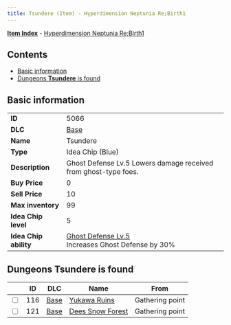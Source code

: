 ```yaml
---
title: Tsundere (Item) - Hyperdimension Neptunia Re;Birth1
---
```


[**Item Index**](/neptunia/rb1/item/index.html) - [Hyperdimension Neptunia Re;Birth1](/neptunia/rb1)

## Contents

- [Basic information](#basic-information)
- [Dungeons **Tsundere** is found](#dungeons-tsundere-is-found)

## Basic information

|   |   |
| -- | -- |
| **ID** | 5066 |
| **DLC** | [Base](/neptunia/rb1/dlc/1-base.html) |
| **Name** | Tsundere |
| **Type** | Idea Chip (Blue) |
| **Description** | Ghost Defense Lv.5 Lowers damage received from ghost-type foes. |
| **Buy Price** | 0 |
| **Sell Price** | 10 |
| **Max inventory** | 99 |
| **Idea Chip level** | 5 |
| **Idea Chip ability** | [Ghost Defense Lv.5](/neptunia/rb1/avatar/1-9565-ghost-defense-lv-5.html)<br />Increases Ghost Defense by 30% |


## Dungeons **Tsundere** is found

|    | ID | DLC | Name | From |
| -- | -- | --- | ---- | ---- |
| <input type="checkbox" id="rb1-dungeon-1-116" class="trackbox" /> | 116 | [Base](/neptunia/rb1/dlc/1-base.html) | [Yukawa Ruins](/neptunia/rb1/dungeon/1-116-yukawa-ruins.html) | Gathering point |
| <input type="checkbox" id="rb1-dungeon-1-121" class="trackbox" /> | 121 | [Base](/neptunia/rb1/dlc/1-base.html) | [Dees Snow Forest](/neptunia/rb1/dungeon/1-121-dees-snow-forest.html) | Gathering point |

